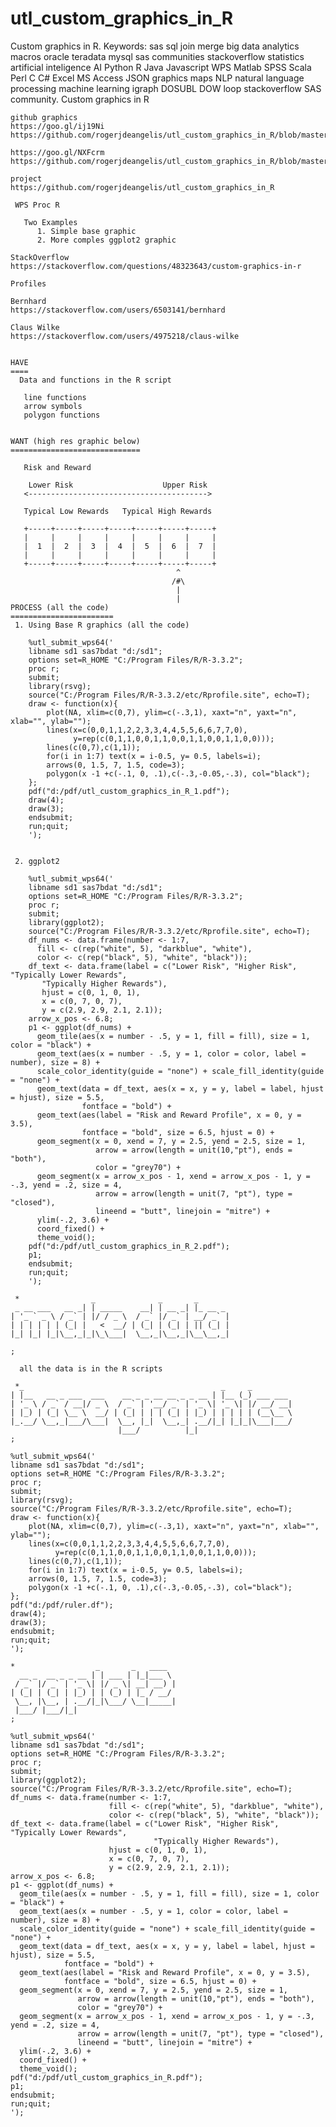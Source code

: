 # utl_custom_graphics_in_R
Custom graphics in R.  Keywords: sas sql join merge big data analytics macros oracle teradata mysql sas communities stackoverflow statistics artificial inteligence AI Python R Java Javascript WPS Matlab SPSS Scala Perl C C# Excel MS Access JSON graphics maps NLP natural language processing machine learning igraph DOSUBL DOW loop stackoverflow SAS community.
    Custom graphics in R

    github graphics
    https://goo.gl/ij19Ni
    https://github.com/rogerjdeangelis/utl_custom_graphics_in_R/blob/master/utl_custom_graphics_in_R_2.pdf

    https://goo.gl/NXFcrm
    https://github.com/rogerjdeangelis/utl_custom_graphics_in_R/blob/master/utl_custom_graphics_in_R_1.pdf

    project
    https://github.com/rogerjdeangelis/utl_custom_graphics_in_R

     WPS Proc R

       Two Examples
          1. Simple base graphic
          2. More comples ggplot2 graphic

    StackOverflow
    https://stackoverflow.com/questions/48323643/custom-graphics-in-r

    Profiles

    Bernhard
    https://stackoverflow.com/users/6503141/bernhard

    Claus Wilke
    https://stackoverflow.com/users/4975218/claus-wilke


    HAVE
    ====
      Data and functions in the R script

       line functions
       arrow symbols
       polygon functions


    WANT (high res graphic below)
    =============================

       Risk and Reward

        Lower Risk                    Upper Risk
       <---------------------------------------->

       Typical Low Rewards   Typical High Rewards

       +-----+-----+-----+-----+-----+-----+-----+
       |     |     |     |     |     |     |     |
       |  1  |  2  |  3  |  4  |  5  |  6  |  7  |
       |     |     |     |     |     |     |     |
       +-----+-----+-----+-----+-----+-----+-----+
                                         ^
                                        /#\
                                         |
                                         |
    PROCESS (all the code)
    =======================
     1. Using Base R graphics (all the code)

        %utl_submit_wps64('
        libname sd1 sas7bdat "d:/sd1";
        options set=R_HOME "C:/Program Files/R/R-3.3.2";
        proc r;
        submit;
        library(rsvg);
        source("C:/Program Files/R/R-3.3.2/etc/Rprofile.site", echo=T);
        draw <- function(x){
            plot(NA, xlim=c(0,7), ylim=c(-.3,1), xaxt="n", yaxt="n", xlab="", ylab="");
            lines(x=c(0,0,1,1,2,2,3,3,4,4,5,5,6,6,7,7,0),
                  y=rep(c(0,1,1,0,0,1,1,0,0,1,1,0,0,1,1,0,0)));
            lines(c(0,7),c(1,1));
            for(i in 1:7) text(x = i-0.5, y= 0.5, labels=i);
            arrows(0, 1.5, 7, 1.5, code=3);
            polygon(x -1 +c(-.1, 0, .1),c(-.3,-0.05,-.3), col="black");
        };
        pdf("d:/pdf/utl_custom_graphics_in_R_1.pdf");
        draw(4);
        draw(3);
        endsubmit;
        run;quit;
        ');


     2. ggplot2

        %utl_submit_wps64('
        libname sd1 sas7bdat "d:/sd1";
        options set=R_HOME "C:/Program Files/R/R-3.3.2";
        proc r;
        submit;
        library(ggplot2);
        source("C:/Program Files/R/R-3.3.2/etc/Rprofile.site", echo=T);
        df_nums <- data.frame(number <- 1:7,
          fill <- c(rep("white", 5), "darkblue", "white"),
          color <- c(rep("black", 5), "white", "black"));
        df_text <- data.frame(label = c("Lower Risk", "Higher Risk", "Typically Lower Rewards",
           "Typically Higher Rewards"),
           hjust = c(0, 1, 0, 1),
           x = c(0, 7, 0, 7),
           y = c(2.9, 2.9, 2.1, 2.1));
        arrow_x_pos <- 6.8;
        p1 <- ggplot(df_nums) +
          geom_tile(aes(x = number - .5, y = 1, fill = fill), size = 1, color = "black") +
          geom_text(aes(x = number - .5, y = 1, color = color, label = number), size = 8) +
          scale_color_identity(guide = "none") + scale_fill_identity(guide = "none") +
          geom_text(data = df_text, aes(x = x, y = y, label = label, hjust = hjust), size = 5.5,
                    fontface = "bold") +
          geom_text(aes(label = "Risk and Reward Profile", x = 0, y = 3.5),
                    fontface = "bold", size = 6.5, hjust = 0) +
          geom_segment(x = 0, xend = 7, y = 2.5, yend = 2.5, size = 1,
                       arrow = arrow(length = unit(10,"pt"), ends = "both"),
                       color = "grey70") +
          geom_segment(x = arrow_x_pos - 1, xend = arrow_x_pos - 1, y = -.3, yend = .2, size = 4,
                       arrow = arrow(length = unit(7, "pt"), type = "closed"),
                       lineend = "butt", linejoin = "mitre") +
          ylim(-.2, 3.6) +
          coord_fixed() +
          theme_void();
        pdf("d:/pdf/utl_custom_graphics_in_R_2.pdf");
        p1;
        endsubmit;
        run;quit;
        ');

     *                _              _       _
     _ __ ___   __ _| | _____    __| | __ _| |_ __ _
    | '_ ` _ \ / _` | |/ / _ \  / _` |/ _` | __/ _` |
    | | | | | | (_| |   <  __/ | (_| | (_| | || (_| |
    |_| |_| |_|\__,_|_|\_\___|  \__,_|\__,_|\__\__,_|

    ;

      all the data is in the R scripts

     *_                                            _     _
    | |__   __ _ ___  ___    __ _ _ __ __ _ _ __ | |__ (_) ___ ___
    | '_ \ / _` / __|/ _ \  / _` | '__/ _` | '_ \| '_ \| |/ __/ __|
    | |_) | (_| \__ \  __/ | (_| | | | (_| | |_) | | | | | (__\__ \
    |_.__/ \__,_|___/\___|  \__, |_|  \__,_| .__/|_| |_|_|\___|___/
                            |___/          |_|
    ;

    %utl_submit_wps64('
    libname sd1 sas7bdat "d:/sd1";
    options set=R_HOME "C:/Program Files/R/R-3.3.2";
    proc r;
    submit;
    library(rsvg);
    source("C:/Program Files/R/R-3.3.2/etc/Rprofile.site", echo=T);
    draw <- function(x){
        plot(NA, xlim=c(0,7), ylim=c(-.3,1), xaxt="n", yaxt="n", xlab="", ylab="");
        lines(x=c(0,0,1,1,2,2,3,3,4,4,5,5,6,6,7,7,0),
              y=rep(c(0,1,1,0,0,1,1,0,0,1,1,0,0,1,1,0,0)));
        lines(c(0,7),c(1,1));
        for(i in 1:7) text(x = i-0.5, y= 0.5, labels=i);
        arrows(0, 1.5, 7, 1.5, code=3);
        polygon(x -1 +c(-.1, 0, .1),c(-.3,-0.05,-.3), col="black");
    };
    pdf("d:/pdf/ruler.df");
    draw(4);
    draw(3);
    endsubmit;
    run;quit;
    ');

    *                  _       _   ____
      __ _  __ _ _ __ | | ___ | |_|___ \
     / _` |/ _` | '_ \| |/ _ \| __| __) |
    | (_| | (_| | |_) | | (_) | |_ / __/
     \__, |\__, | .__/|_|\___/ \__|_____|
     |___/ |___/|_|
    ;

    %utl_submit_wps64('
    libname sd1 sas7bdat "d:/sd1";
    options set=R_HOME "C:/Program Files/R/R-3.3.2";
    proc r;
    submit;
    library(ggplot2);
    source("C:/Program Files/R/R-3.3.2/etc/Rprofile.site", echo=T);
    df_nums <- data.frame(number <- 1:7,
                          fill <- c(rep("white", 5), "darkblue", "white"),
                          color <- c(rep("black", 5), "white", "black"));
    df_text <- data.frame(label = c("Lower Risk", "Higher Risk", "Typically Lower Rewards",
                                    "Typically Higher Rewards"),
                          hjust = c(0, 1, 0, 1),
                          x = c(0, 7, 0, 7),
                          y = c(2.9, 2.9, 2.1, 2.1));
    arrow_x_pos <- 6.8;
    p1 <- ggplot(df_nums) +
      geom_tile(aes(x = number - .5, y = 1, fill = fill), size = 1, color = "black") +
      geom_text(aes(x = number - .5, y = 1, color = color, label = number), size = 8) +
      scale_color_identity(guide = "none") + scale_fill_identity(guide = "none") +
      geom_text(data = df_text, aes(x = x, y = y, label = label, hjust = hjust), size = 5.5,
                fontface = "bold") +
      geom_text(aes(label = "Risk and Reward Profile", x = 0, y = 3.5),
                fontface = "bold", size = 6.5, hjust = 0) +
      geom_segment(x = 0, xend = 7, y = 2.5, yend = 2.5, size = 1,
                   arrow = arrow(length = unit(10,"pt"), ends = "both"),
                   color = "grey70") +
      geom_segment(x = arrow_x_pos - 1, xend = arrow_x_pos - 1, y = -.3, yend = .2, size = 4,
                   arrow = arrow(length = unit(7, "pt"), type = "closed"),
                   lineend = "butt", linejoin = "mitre") +
      ylim(-.2, 3.6) +
      coord_fixed() +
      theme_void();
    pdf("d:/pdf/utl_custom_graphics_in_R.pdf");
    p1;
    endsubmit;
    run;quit;
    ');

